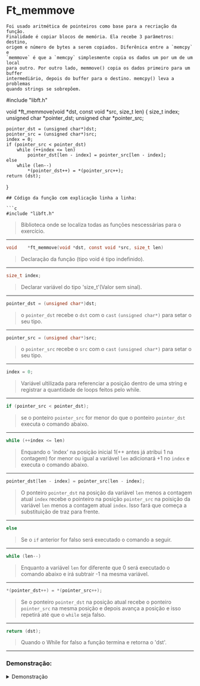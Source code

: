 # Ft_memmove   
```
Foi usado aritmética de pointeiros como base para a recriação da função.
Finalidade é copiar blocos de memória. Ela recebe 3 parâmetros: destino, 
origem e número de bytes a serem copiados. Diferênica entre a `memcpy` e 
`memmove` é que a `memcpy` simplesmente copia os dados um por um de um local 
para outro. Por outro lado, memmove() copia os dados primeiro para um buffer 
intermediário, depois do buffer para o destino. memcpy() leva a problemas 
quando strings se sobrepõem.
```
    
#include "libft.h"

void	*ft_memmove(void *dst, const void *src, size_t len)
{
	size_t			index;
	unsigned char	*pointer_dst;
	unsigned char	*pointer_src;

	pointer_dst = (unsigned char*)dst;
	pointer_src = (unsigned char*)src;
	index = 0;
	if (pointer_src < pointer_dst)
		while (++index <= len)
			pointer_dst[len - index] = pointer_src[len - index];
	else
		while (len--)
			*(pointer_dst++) = *(pointer_src++);
	return (dst);
}
```
## Código da função com explicação linha a linha:

```c
#include "libft.h"
``` 
>Biblioteca onde se localiza todas as funções nescessárias para o exercício.
---
```c
void	*ft_memmove(void *dst, const void *src, size_t len)
``` 
>Declaração da função (tipo void é tipo indefinido).
---
```c
size_t index; 
```
>Declarar variável do tipo 'size_t'(Valor sem sinal).
---
```c
pointer_dst = (unsigned char*)dst;
```
>o `pointer_dst` recebe o `dst` com o `cast` `(unsigned char*)` para setar o seu tipo.
---
```c
pointer_src = (unsigned char*)src;
```
>o `pointer_src` recebe o `src` com o `cast` `(unsigned char*)` para setar o seu tipo.
---
```c
index = 0;
```
>Variável ultilizada para referenciar a posição dentro de uma string e registrar a quantidade de loops feitos pelo while.
---
```c
if (pointer_src < pointer_dst);
```
>se o ponteiro `pointer_src` for menor do que o ponteiro `pointer_dst` executa o comando abaixo.
---
```c
while (++index <= len)
```
 >Enquando o 'index' na posição inicial 1(++ antes já atribui 1 na contagem) for menor ou igual a variável `len` adicionará +1 no `index` e executa o comando abaixo.
---
```c
pointer_dst[len - index] = pointer_src[len - index];
```
 >O ponteiro `pointer_dst` na posição da variável `len` menos a contagem atual `index` recebe o pointeiro na posição `pointer_src` na poisição da variável `len` menos a contagem atual `index`. Isso fará que começa a substituição de traz para frente.
---
```c
else
```
 >Se o `if` anterior for falso será executado o comando a seguir.
---
```c
while (len--)
```
 >Enquanto a variável `len` for diferente que 0 será executado o comando abaixo e irá subtrair -1 na mesma variável.
---
```c
*(pointer_dst++) = *(pointer_src++);
```
 >Se o ponteiro `pointer_dst` na posição atual recebe o ponteiro `pointer_src` na mesma posição e depois avança a posição e isso repetirá até que o `while` seja falso.
---
```c
return (dst); 
```
>Quando o While for falso a função termina e retorna o 'dst'.
---


### Demonstração:

<details>
<summary>Demonstração</summary>
![image](https://github.com/Alef-Matos/42_lisboa/blob/master/libft_comment/Ft_strchr/)
</details>


